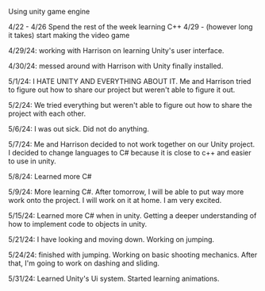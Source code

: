 Using unity game engine


4/22 - 4/26 Spend the rest of the week learning C++
4/29 - (however long it takes) start making the video game

4/29/24: working with Harrison on learning Unity's user interface. 

4/30/24: messed around with Harrison with Unity finally installed. 

5/1/24: I HATE UNITY AND EVERYTHING ABOUT IT. Me and Harrison tried to figure out how to share our project but weren't able to figure it out. 

5/2/24: We tried everything but weren't able to figure out how to share the project with each other. 

5/6/24: I was out sick. Did not do anything. 

5/7/24: Me and Harrison decided to not work together on our Unity project. I decided to change languages to C# because it is close to c++            and easier to use in unity. 

5/8/24: Learned more C#
        
5/9/24: More learning C#. After tomorrow, I will be able to put way more work onto the project. I will work on it at home. I am very excited. 

5/15/24: Learned more C# when in unity. Getting a deeper understanding of how to implement code to objects in unity. 

5/21/24: I have looking and moving down. Working on jumping.

5/24/24: finished with jumping. Working on basic shooting mechanics. After that, I'm going to work on dashing and sliding. 

5/31/24: Learned Unity's Ui system. Started learning animations.
